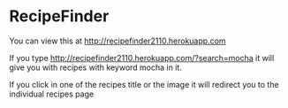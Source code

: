 # RecipeFinder

You can view this at http://recipefinder2110.herokuapp.com

If you type http://recipefinder2110.herokuapp.com/?search=mocha it will give you with recipes with keyword mocha in it.

If you click in one of the recipes title or the image it will redirect you to the individual recipes page
